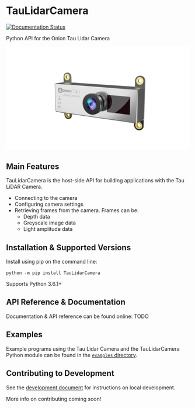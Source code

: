 # TauLidarCamera

[![Documentation Status](https://readthedocs.org/projects/taulidarcamera/badge/?version=latest)](https://taulidarcamera.readthedocs.io/en/latest/?badge=latest)

Python API for the Onion Tau Lidar Camera

![Onion Tau Lidar Camera](https://github.com/OnionIoT/tau-lidar-camera/raw/master/docs/img/onion-tau-lidar-camera-00.png)

## Main Features

TauLidarCamera is the host-side API for building applications with the Tau LiDAR Camera.

* Connecting to the camera
* Configuring camera settings
* Retrieving frames from the camera. Frames can be:
  * Depth data
  * Greyscale image data
  * Light amplitude data

## Installation & Supported Versions

Install using pip on the command line:

```
python -m pip install TauLidarCamera
```

Supports Python 3.6.1+

## API Reference & Documentation

Documentation & API reference can be found online: TODO

## Examples

Example programs using the Tau Lidar Camera and the TauLidarCamera Python module can be found in the [`examples` directory](./examples).

## Contributing to Development

See the [development document](DEVELOPMENT.md) for instructions on local development.

More info on contributing coming soon!
